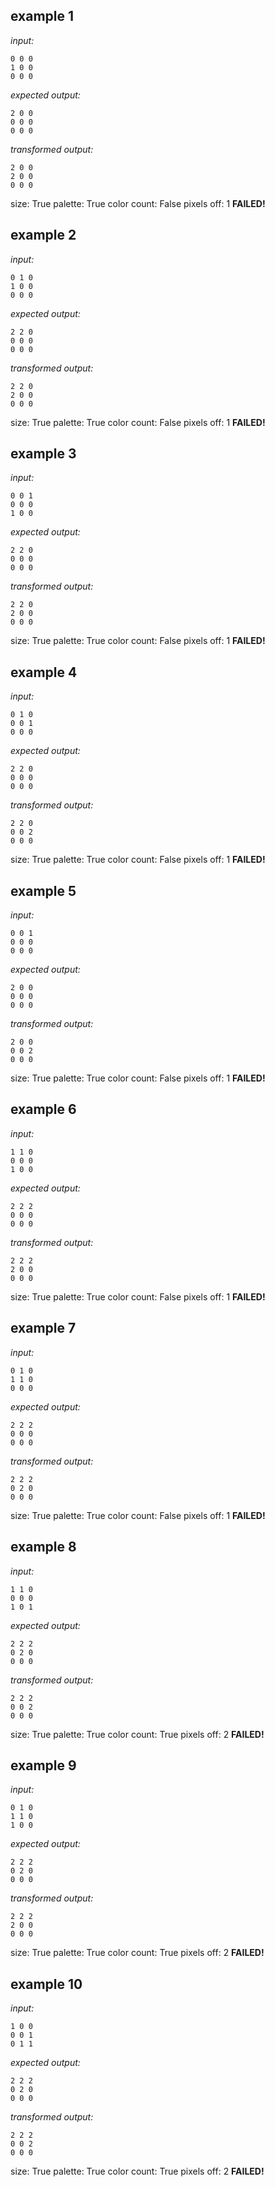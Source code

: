 
## example 1
*input:*
```
0 0 0
1 0 0
0 0 0
```
*expected output:*
```
2 0 0
0 0 0
0 0 0
```
*transformed output:*
```
2 0 0
2 0 0
0 0 0
```
size: True
palette: True
color count: False
pixels off: 1
**FAILED!**

## example 2
*input:*
```
0 1 0
1 0 0
0 0 0
```
*expected output:*
```
2 2 0
0 0 0
0 0 0
```
*transformed output:*
```
2 2 0
2 0 0
0 0 0
```
size: True
palette: True
color count: False
pixels off: 1
**FAILED!**

## example 3
*input:*
```
0 0 1
0 0 0
1 0 0
```
*expected output:*
```
2 2 0
0 0 0
0 0 0
```
*transformed output:*
```
2 2 0
2 0 0
0 0 0
```
size: True
palette: True
color count: False
pixels off: 1
**FAILED!**

## example 4
*input:*
```
0 1 0
0 0 1
0 0 0
```
*expected output:*
```
2 2 0
0 0 0
0 0 0
```
*transformed output:*
```
2 2 0
0 0 2
0 0 0
```
size: True
palette: True
color count: False
pixels off: 1
**FAILED!**

## example 5
*input:*
```
0 0 1
0 0 0
0 0 0
```
*expected output:*
```
2 0 0
0 0 0
0 0 0
```
*transformed output:*
```
2 0 0
0 0 2
0 0 0
```
size: True
palette: True
color count: False
pixels off: 1
**FAILED!**

## example 6
*input:*
```
1 1 0
0 0 0
1 0 0
```
*expected output:*
```
2 2 2
0 0 0
0 0 0
```
*transformed output:*
```
2 2 2
2 0 0
0 0 0
```
size: True
palette: True
color count: False
pixels off: 1
**FAILED!**

## example 7
*input:*
```
0 1 0
1 1 0
0 0 0
```
*expected output:*
```
2 2 2
0 0 0
0 0 0
```
*transformed output:*
```
2 2 2
0 2 0
0 0 0
```
size: True
palette: True
color count: False
pixels off: 1
**FAILED!**

## example 8
*input:*
```
1 1 0
0 0 0
1 0 1
```
*expected output:*
```
2 2 2
0 2 0
0 0 0
```
*transformed output:*
```
2 2 2
0 0 2
0 0 0
```
size: True
palette: True
color count: True
pixels off: 2
**FAILED!**

## example 9
*input:*
```
0 1 0
1 1 0
1 0 0
```
*expected output:*
```
2 2 2
0 2 0
0 0 0
```
*transformed output:*
```
2 2 2
2 0 0
0 0 0
```
size: True
palette: True
color count: True
pixels off: 2
**FAILED!**

## example 10
*input:*
```
1 0 0
0 0 1
0 1 1
```
*expected output:*
```
2 2 2
0 2 0
0 0 0
```
*transformed output:*
```
2 2 2
0 0 2
0 0 0
```
size: True
palette: True
color count: True
pixels off: 2
**FAILED!**
